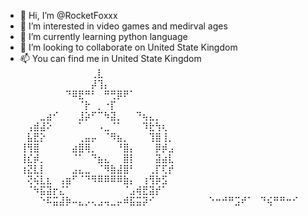 - 👋 Hi, I’m @RocketFoxxx
- 👀 I’m interested in video games and medirval ages
- 🌱 I’m currently learning python language
- 💞️ I’m looking to collaborate on United State Kingdom
- 📫 You can find me in United State Kingdom
⠀⠀⠀⠀⠀⠀⠀⠀⠀⠀⠀⢀⣇⠀⠀⠀⠀⠀⠀⠀⠀⠀⠀⠀
⠀⠀⠀⠀⠀⠀⠀⠀⠀⠀⠀⡼⢹⡄⠀⠀⠀⠀⠀⠀⠀⠀⠀⠀
⠀⠀⠀⠀⠀⠀⠀⠙⠿⣟⠛⠃⠀⠛⢛⡿⠟⠁⠀⠀⠀⠀⠀⠀
⠀⠀⠀⠀⠀⠀⠀⠀⠀⠈⡗⠀⡀⠐⡏⠀⠀⠀⠀⠀⠀⠀⠀⠀
⠀⠀⠀⣀⣴⠊⠀⠀⠀⣸⡵⠋⠉⠳⣽⡀⠀⠀⠙⢦⣄⡀⠀⠀
⠀⢠⣾⣼⠕⠀⠀⠀⠀⠁⠀⠀⠠⣀⠈⠁⠀⠀⠀⠹⣗⢳⢆⠀
⠀⣧⣟⡕⠀⠀⠀⠀⠀⢀⣤⡤⠀⠈⠻⣦⡀⠀⠀⠀⢹⣿⢸⡀
⢸⢻⣿⠀⠀⠀⠀⠀⣴⣿⢿⡀⠀⠀⠀⠘⣿⡄⠀⠀⠀⡿⡾⣠
⢸⣎⡾⡀⠀⠀⠀⠀⠈⠁⠀⠙⣦⣄⠀⠀⣿⡇⠀⠀⠀⣽⣴⣇
⢰⣝⣇⡇⠀⠀⠀⠀⣠⣄⣀⠀⠈⠻⣷⣼⣿⠃⠀⠀⢀⡏⢏⡞
⠀⢝⢮⣇⣆⠀⢠⣶⠋⠈⠙⠻⠿⠿⠿⠿⣷⡄⠀⢰⢻⡷⣫⠀
⠀⠈⠳⣯⣽⡖⣌⠁⠀⠀⠀⠀⠀⠀⠀⠀⠈⣠⢾⣟⣽⡞⠁⠀
⠀⠀⠀⠑⠯⣭⣼⡷⠤⣄⡠⢄⣠⢤⣀⡤⠾⣯⣭⡽⠊⠀⠀⠀
⠀⠀⠀⠀⠀⠑⠒⠚⠛⣩⠞⠁⠀⠙⢮⠛⠛⠒⠊⠀
<!---
RocketFoxxx/RocketFoxxx is a ✨ special ✨ repository because its `README.md` (this file) appears on your GitHub profile.
You can click the Preview link to take a look at your changes.
--->
